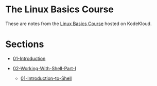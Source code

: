 # The Linux Basics Course

These are notes from the [Linux Basics Course](https://kodekloud.com/p/the-linux-basics-course) hosted on KodeKloud.

# Sections

- [01-Introduction](docs/01-Introduction)

- [02-Working-With-Shell-Part-I](docs/02-Working-With-Shell-Part-I)

  - [01-Introduction-to-Shell](docs/02-Working-With-Shell-Part-I/01-Introduction-to-Shell.md)
